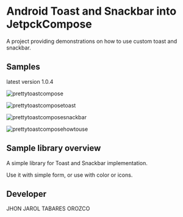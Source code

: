 Android Toast and Snackbar into JetpckCompose
==================================

A project providing demonstrations on how to use custom toast and snackbar.

Samples
-------

latest version 1.0.4

![prettytoastcompose](https://github.com/jhon1985t/PrettyToastCompose/assets/36683695/bc73c0a7-eec9-469d-912d-1d53bd4998bb)

![prettytoastcomposetoast](https://github.com/jhon1985t/PrettyToastCompose/assets/36683695/dd495014-adaa-4134-abda-d2db9b571a90)

![prettytoastcomposesnackbar](https://github.com/jhon1985t/PrettyToastCompose/assets/36683695/35225716-debf-4ddd-b958-abd5062657c7)

![prettytoastcomposehowtouse](https://github.com/jhon1985t/PrettyToastCompose/assets/36683695/1d51fdc3-0529-42f7-a5a7-9af6413f547e)


Sample library overview
-------------------

A simple library for Toast and Snackbar implementation.

Use it with simple form, or use with color or icons.

Developer
--------------------

JHON JAROL TABARES OROZCO
